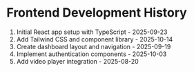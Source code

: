 # Frontend Development History

1. Initial React app setup with TypeScript - 2025-09-23
2. Add Tailwind CSS and component library - 2025-10-14
3. Create dashboard layout and navigation - 2025-09-19
4. Implement authentication components - 2025-10-03
5. Add video player integration - 2025-08-20
